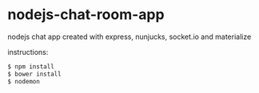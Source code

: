 # nodejs-chat-room-app
nodejs chat app created with express, nunjucks, socket.io and materialize

instructions:
```sh
$ npm install
$ bower install
$ nodemon
```
